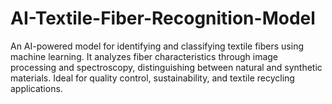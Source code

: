 # AI-Textile-Fiber-Recognition-Model
An AI-powered model for identifying and classifying textile fibers using machine learning. It analyzes fiber characteristics through image processing and spectroscopy, distinguishing between natural and synthetic materials. Ideal for quality control, sustainability, and textile recycling applications.
